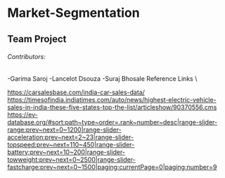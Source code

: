 # Market-Segmentation
## Team Project
###### Contributors:
-Garima Saroj
-Lancelot Dsouza
-Suraj Bhosale
Reference Links \

https://carsalesbase.com/india-car-sales-data/ 
https://timesofindia.indiatimes.com/auto/news/highest-electric-vehicle-sales-in-india-these-five-states-top-the-list/articleshow/90370556.cms 
https://ev-database.org/#sort:path~type~order=.rank~number~desc|range-slider-range:prev~next=0~1200|range-slider-acceleration:prev~next=2~23|range-slider-topspeed:prev~next=110~450|range-slider-battery:prev~next=10~200|range-slider-towweight:prev~next=0~2500|range-slider-fastcharge:prev~next=0~1500|paging:currentPage=0|paging:number=9 

